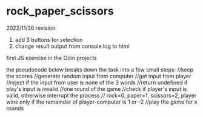 # rock_paper_scissors
2022/11/30 revision
1. add 3 buttons for selection
2. change result output from console.log to html



first JS exercise in the Odin projects


the pseudocode below breaks down the task into a few small steps:
//keep the scores
//generate random input from computer
//get input from player
  //reject if the input from user is none of the 3 words
  //return undefined if play's input is invalid
//one round of the game
  //check if player's input is valid, otherwise interrupt the process
    // rock=0, paper=1, scissors=2, player wins only if the remainder of player-computer is 1 or -2
//play the game for x rounds
